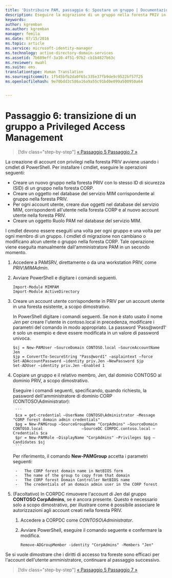 ```yaml
---
title: 'Distribuire PAM, passaggio 6: Spostare un gruppo | Documentazione Microsoft'
description: Eseguire la migrazione di un gruppo nella foresta PRIV in modo che possa essere gestito con Privileged Access Management.
keywords: 
author: kgremban
ms.author: kgremban
manager: femila
ms.date: 07/15/2016
ms.topic: article
ms.service: microsoft-identity-manager
ms.technology: active-directory-domain-services
ms.assetid: 7b689eff-3a10-4f51-97b2-cb1b4827b63c
ms.reviewer: mwahl
ms.suite: ems
translationtype: Human Translation
ms.sourcegitcommit: 1f545bfb2da0f65c335e37fb9de9c9522bf57f25
ms.openlocfilehash: 9e70bdd3c586a16a9a55c91bd0e099a500950a64


---
```


# <a name="step-6-transition-a-group-to-privileged-access-management"></a>Passaggio 6: transizione di un gruppo a Privileged Access Management

>[!div class="step-by-step"]
[« Passaggio 5 ](step-5-establish-trust-between-priv-corp-forests.md)
[Passaggio 7 »](step-7-elevate-user-access.md)

La creazione di account con privilegi nella foresta PRIV avviene usando i cmdlet di PowerShell. Per installare i cmdlet, eseguire le operazioni seguenti:

- Creare un nuovo gruppo nella foresta PRIV con lo stesso ID di sicurezza (SID) di un gruppo nella foresta CORP.  
- Creare un oggetto nel database del servizio MIM corrispondente al gruppo nella foresta PRIV.  
- Per ogni account utente, creare due oggetti nel database del servizio MIM, corrispondenti all'utente nella foresta CORP e al nuovo account utente nella foresta PRIV.  
- Creare un oggetto Ruolo PAM nel database del servizio MIM.  

I cmdlet devono essere eseguiti una volta per ogni gruppo e una volta per ogni membro di un gruppo. I cmdlet di migrazione non cambiano o modificano alcun utente o gruppo nella foresta CORP. Tale operazione viene eseguita manualmente dall'amministratore PAM in un secondo momento.

1. Accedere a PAMSRV, direttamente o da una workstation PRIV, come *PRIV\MIMAdmin*.

2.  Avviare PowerShell e digitare i comandi seguenti.

    ```
    Import-Module MIMPAM
    Import-Module ActiveDirectory
    ```

3.  Creare un account utente corrispondente in PRIV per un account utente in una foresta esistente, a scopo dimostrativo.

    In PowerShell digitare i comandi seguenti.  Se non è stato usato il nome *Jen* per creare l'utente in contoso.local in precedenza, modificare i parametri del comando in modo appropriato. La password 'Pass@word1' è solo un esempio e deve essere modificata in un valore di password univoca.

    ```
    $sj = New-PAMUser –SourceDomain CONTOSO.local –SourceAccountName Jen
    $jp = ConvertTo-SecureString "Pass@word1" –asplaintext –force
    Set-ADAccountPassword –identity priv.Jen –NewPassword $jp
    Set-ADUser –identity priv.Jen –Enabled 1
    ```

4. Copiare un gruppo e il relativo membro, Jen, dal dominio CONTOSO al dominio PRIV, a scopo dimostrativo.

    Eseguire i comandi seguenti, specificando, quando richiesto, la password dell'amministratore di dominio CORP (CONTOSO\Administrator):

        ```
        $ca = get-credential –UserName CONTOSO\Administrator –Message "CORP forest domain admin credentials"
        $pg = New-PAMGroup –SourceGroupName "CorpAdmins" –SourceDomain CONTOSO.local                 –SourceDC CORPDC.contoso.local –Credentials $ca
        $pr = New-PAMRole –DisplayName "CorpAdmins" –Privileges $pg –Candidates $sj
        ```

    Per riferimento, il comando **New-PAMGroup** accetta i parametri seguenti:

        -   The CORP forest domain name in NetBIOS form  
        -   The name of the group to copy from that domain  
        -   The CORP forest Domain Controller NetBIOS name  
        -   The credentials of an domain admin user in the CORP forest  

5.  (Facoltativo) In CORPDC rimuovere l'account di Jen dal gruppo **CONTOSO CorpAdmins**, se è ancora presente.  Questo è necessario solo a scopo dimostrativo, per illustrare come è possibile associare le autorizzazioni agli account creati nella foresta PRIV.

    1.  Accedere a CORPDC come *CONTOSO\Administrator*.

    2.  Avviare PowerShell, eseguire il comando seguente e confermare la modifica.

        ```
        Remove-ADGroupMember -identity "CorpAdmins" -Members "Jen"
        ```


Se si vuole dimostrare che i diritti di accesso tra foreste sono efficaci per l'account dell'utente amministratore, continuare al passaggio successivo.

>[!div class="step-by-step"]
[« Passaggio 5 ](step-5-establish-trust-between-priv-corp-forests.md)
[Passaggio 7 »](step-7-elevate-user-access.md)



<!--HONumber=Nov16_HO2-->


